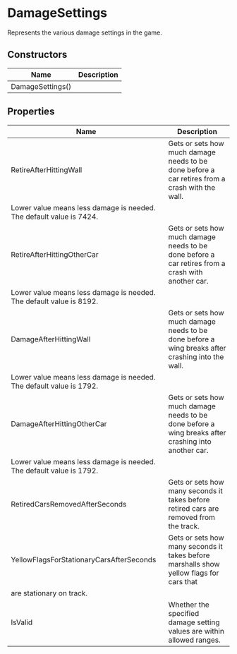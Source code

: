 # DamageSettings

Represents the various damage settings in the game.

## Constructors

| Name  | Description  |
|-------|--------------|
| DamageSettings()  |   |


## Properties

| Name  | Description  |
|-------|--------------|
| RetireAfterHittingWall  | Gets or sets how much damage needs to be done before a car retires from a crash with the wall.
Lower value means less damage is needed. The default value is 7424.  |
| RetireAfterHittingOtherCar  | Gets or sets how much damage needs to be done before a car retires from a crash with another car.
Lower value means less damage is needed. The default value is 8192.  |
| DamageAfterHittingWall  | Gets or sets how much damage needs to be done before a wing breaks after crashing into the wall.
Lower value means less damage is needed. The default value is 1792.  |
| DamageAfterHittingOtherCar  | Gets or sets how much damage needs to be done before a wing breaks after crashing into another car.
Lower value means less damage is needed. The default value is 1792.  |
| RetiredCarsRemovedAfterSeconds  | Gets or sets how many seconds it takes before retired cars are removed from the track.  |
| YellowFlagsForStationaryCarsAfterSeconds  | Gets or sets how many seconds it takes before marshalls show yellow flags for cars that
are stationary on track.  |
| IsValid  | Whether the specified damage setting values are within allowed ranges.  |


